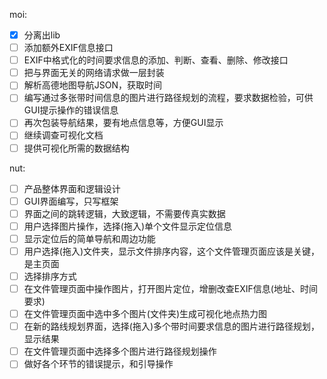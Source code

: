 moi:
- [x] 分离出lib
- [ ] 添加额外EXIF信息接口
- [ ] EXIF中格式化的时间要求信息的添加、判断、查看、删除、修改接口
- [ ] 把与界面无关的网络请求做一层封装
- [ ] 解析高德地图导航JSON，获取时间
- [ ] 编写通过多张带时间信息的图片进行路径规划的流程，要求数据检验，可供GUI提示操作的错误信息
- [ ] 再次包装导航结果，要有地点信息等，方便GUI显示
- [ ] 继续调查可视化文档
- [ ] 提供可视化所需的数据结构

nut:
- [ ] 产品整体界面和逻辑设计
- [ ] GUI界面编写，只写框架
- [ ] 界面之间的跳转逻辑，大致逻辑，不需要传真实数据
- [ ] 用户选择图片操作，选择(拖入)单个文件显示定位信息
- [ ] 显示定位后的简单导航和周边功能
- [ ] 用户选择(拖入)文件夹，显示文件排序内容，这个文件管理页面应该是关键，是主页面
- [ ] 选择排序方式
- [ ] 在文件管理页面中操作图片，打开图片定位，增删改查EXIF信息(地址、时间要求)
- [ ] 在文件管理页面中选中多个图片(文件夹)生成可视化地点热力图
- [ ] 在新的路线规划界面，选择(拖入)多个带时间要求信息的图片进行路径规划，显示结果
- [ ] 在文件管理页面中选择多个图片进行路径规划操作
- [ ] 做好各个环节的错误提示，和引导操作